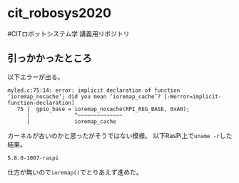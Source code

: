 # cit_robosys2020
#CITロボットシステム学 講義用リポジトリ

## 引っかかったところ
以下エラーが出る。
```
myled.c:75:14: error: implicit declaration of function ‘ioremap_nocache’; did you mean ‘ioremap_cache’? [-Werror=implicit-function-declaration]
   75 |  gpio_base = ioremap_nocache(RPI_REG_BASE, 0xA0);
      |              ^~~~~~~~~~~~~~~
      |              ioremap_cache
```
カーネルが古いのかと思ったがそうではない模様。
以下RasPi上で`uname -r`した結果。
```
5.8.0-1007-raspi
```
仕方が無いので`ioremap()`でとりあえず進めた。

